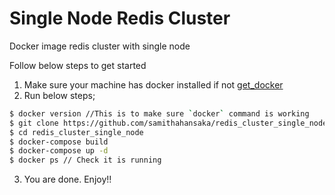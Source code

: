 # Single Node Redis Cluster

Docker image redis cluster with single node

Follow below steps to get started

1. Make sure your machine has docker installed if not [get_docker](https://www.docker.com/get-started)
2. Run below steps;

```sh
$ docker version //This is to make sure `docker` command is working
$ git clone https://github.com/samithahansaka/redis_cluster_single_node.git
$ cd redis_cluster_single_node
$ docker-compose build
$ docker-compose up -d
$ docker ps // Check it is running
```

3. You are done. Enjoy!!